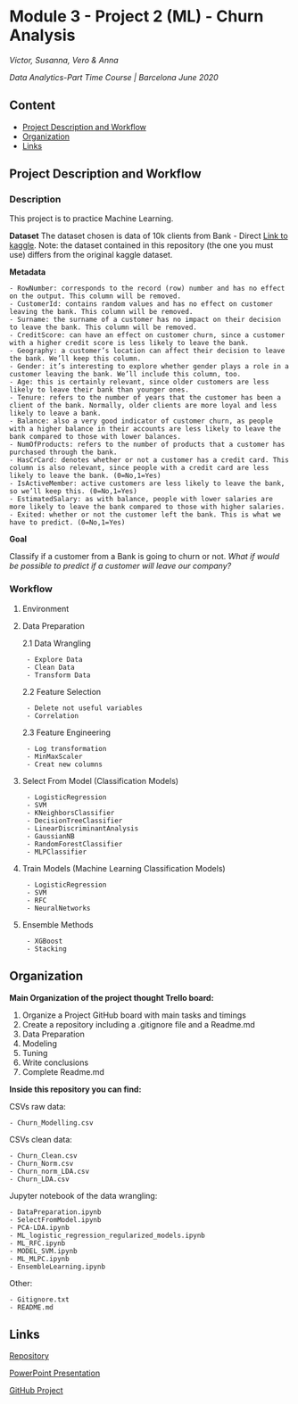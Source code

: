 
# Module 3 - Project 2 (ML) - Churn Analysis


*Victor, Susanna, Vero & Anna*

*Data Analytics-Part Time Course | Barcelona June 2020*



## Content
- [Project Description and Workflow](#Project_Description_and_Workflow)
- [Organization](#Organization)
- [Links](#Links)



## Project Description and Workflow


### Description

This project is to practice Machine Learning.

**Dataset**
The dataset chosen is data of 10k clients from Bank - Direct [Link to kaggle](https://www.kaggle.com/adammaus/predicting-churn-for-bank-customers). Note: the dataset contained in this repository (the one you must use) differs from the original kaggle dataset.

**Metadata**
 
    - RowNumber: corresponds to the record (row) number and has no effect on the output. This column will be removed.
    - CustomerId: contains random values and has no effect on customer leaving the bank. This column will be removed.
    - Surname: the surname of a customer has no impact on their decision to leave the bank. This column will be removed.
    - CreditScore: can have an effect on customer churn, since a customer with a higher credit score is less likely to leave the bank.
    - Geography: a customer’s location can affect their decision to leave the bank. We’ll keep this column.
    - Gender: it’s interesting to explore whether gender plays a role in a customer leaving the bank. We’ll include this column, too.
    - Age: this is certainly relevant, since older customers are less likely to leave their bank than younger ones.
    - Tenure: refers to the number of years that the customer has been a client of the bank. Normally, older clients are more loyal and less likely to leave a bank.
    - Balance: also a very good indicator of customer churn, as people with a higher balance in their accounts are less likely to leave the bank compared to those with lower balances.
    - NumOfProducts: refers to the number of products that a customer has purchased through the bank.
    - HasCrCard: denotes whether or not a customer has a credit card. This column is also relevant, since people with a credit card are less likely to leave the bank. (0=No,1=Yes)
    - IsActiveMember: active customers are less likely to leave the bank, so we’ll keep this. (0=No,1=Yes)
    - EstimatedSalary: as with balance, people with lower salaries are more likely to leave the bank compared to those with higher salaries.
    - Exited: whether or not the customer left the bank. This is what we have to predict. (0=No,1=Yes)


**Goal**

Classify if a customer from a Bank is going to churn or not. *What if would be possible to predict if a customer will leave our company?*




### Workflow

1. Environment

2. Data Preparation
    
    2.1 Data Wrangling
    
        - Explore Data
        - Clean Data
        - Transform Data
    
    2.2 Feature Selection  
    
        - Delete not useful variables
        - Correlation      
    
    2.3 Feature Engineering
    
        - Log transformation
        - MinMaxScaler
        - Creat new columns


3. Select From Model (Classification Models)
        
        - LogisticRegression
        - SVM
        - KNeighborsClassifier
        - DecisionTreeClassifier
        - LinearDiscriminantAnalysis
        - GaussianNB
        - RandomForestClassifier
        - MLPClassifier

4. Train Models (Machine Learning Classification Models)

        - LogisticRegression
        - SVM
        - RFC
        - NeuralNetworks
   
5. Ensemble Methods

        - XGBoost
        - Stacking



## Organization

**Main Organization of the project thought Trello board:**

1. Organize a Project GitHub board with main tasks and timings
2. Create a repository including a .gitignore file and a Readme.md
3. Data Preparation
4. Modeling
5. Tuning
6. Write conclusions
7. Complete Readme.md


**Inside this repository you can find:**

CSVs raw data:

    - Churn_Modelling.csv

CSVs clean data:

    - Churn_Clean.csv
    - Churn_Norm.csv
    - Churn_norm_LDA.csv
    - Churn_LDA.csv

Jupyter notebook of the data wrangling:

    - DataPreparation.ipynb
    - SelectFromModel.ipynb
    - PCA-LDA.ipynb
    - ML_logistic_regression_regularized_models.ipynb
    - ML_RFC.ipynb
    - MODEL_SVM.ipynb
    - ML_MLPC.ipynb
    - EnsembleLearning.ipynb


Other:

    - Gitignore.txt
    - README.md



## Links 

[Repository](https://github.com/ironhack-bcn-data-june-2020/project-ml-bank-churn/tree/main)

[PowerPoint Presentation](https://docs.google.com/presentation/d/10QSgmnRCWzjXK7wGMTpAvt8cKHXmIogWoy7x_48_Qbc/edit#slide=id.p)

[GitHub Project](https://github.com/ironhack-bcn-data-june-2020/project-ml-bank-churn/projects/1)

